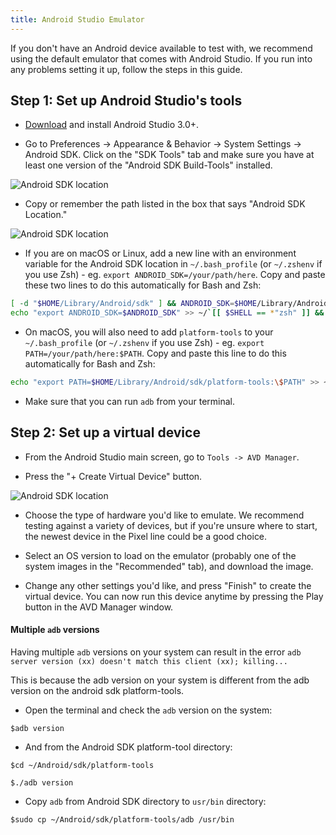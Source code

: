 ```yaml
---
title: Android Studio Emulator
---
```


If you don't have an Android device available to test with, we recommend using the default emulator that comes with Android Studio. If you run into any problems setting it up, follow the steps in this guide.

## Step 1: Set up Android Studio's tools

- [Download](https://developer.android.com/studio) and install Android Studio 3.0+.

- Go to Preferences -> Appearance & Behavior -> System Settings -> Android SDK. Click on the "SDK Tools" tab and make sure you have at least one version of the "Android SDK Build-Tools" installed.

![Android SDK location](/static/images/android-studio-build-tools.png)

- Copy or remember the path listed in the box that says "Android SDK Location."

![Android SDK location](/static/images/android-studio-sdk-location.png)

- If you are on macOS or Linux, add a new line with an environment variable for the Android SDK location in `~/.bash_profile` (or `~/.zshenv` if you use Zsh) - eg. `export ANDROID_SDK=/your/path/here`. Copy and paste these two lines to do this automatically for Bash and Zsh:

```bash
[ -d "$HOME/Library/Android/sdk" ] && ANDROID_SDK=$HOME/Library/Android/sdk || ANDROID_SDK=$HOME/Android/Sdk
echo "export ANDROID_SDK=$ANDROID_SDK" >> ~/`[[ $SHELL == *"zsh" ]] && echo '.zshenv' || echo '.bash_profile'`
```

- On macOS, you will also need to add `platform-tools` to your `~/.bash_profile` (or `~/.zshenv` if you use Zsh) - eg. `export PATH=/your/path/here:$PATH`. Copy and paste this line to do this automatically for Bash and Zsh:

```bash
echo "export PATH=$HOME/Library/Android/sdk/platform-tools:\$PATH" >> ~/`[[ $SHELL == *"zsh" ]] && echo '.zshenv' || echo '.bash_profile'`
```

- Make sure that you can run `adb` from your terminal.

## Step 2: Set up a virtual device

- From the Android Studio main screen, go to `Tools -> AVD Manager`.

- Press the "+ Create Virtual Device" button.

![Android SDK location](/static/images/android-studio-avd-manager.png)

- Choose the type of hardware you'd like to emulate. We recommend testing against a variety of devices, but if you're unsure where to start, the newest device in the Pixel line could be a good choice.

- Select an OS version to load on the emulator (probably one of the system images in the "Recommended" tab), and download the image.

- Change any other settings you'd like, and press "Finish" to create the virtual device. You can now run this device anytime by pressing the Play button in the AVD Manager window.

#### Multiple `adb` versions

Having multiple `adb` versions on your system can result in the error `adb server version (xx) doesn't match this client (xx); killing...`

This is because the adb version on your system is different from the adb version on the android sdk platform-tools.

- Open the terminal and check the `adb` version on the system:

`$adb version`

- And from the Android SDK platform-tool directory:

`$cd ~/Android/sdk/platform-tools`

`$./adb version`

- Copy `adb` from Android SDK directory to `usr/bin` directory:

`$sudo cp ~/Android/sdk/platform-tools/adb /usr/bin`
